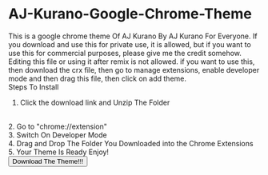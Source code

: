 # AJ-Kurano-Google-Chrome-Theme 
This is a google chrome theme Of AJ Kurano By AJ Kurano For Everyone. If you download and use this for private use, it is allowed, but if you want to use this for commercial
purposes, please give me the credit somehow. Editing this file or using it after remix is not allowed. if you want to use this, then download the crx file, then go to manage extensions, enable developer mode and then drag this file, then click on add theme.
<br>
Steps To Install
<br>
1. Click the download link and Unzip The Folder
<br>
2. Go to "chrome://extension"
<br>
3. Switch On Developer Mode 
<br>
4. Drag and Drop The Folder You Downloaded into the Chrome Extensions
<br>
5. Your Theme Is Ready Enjoy!
<br>
<a href="AJ Kurano Google Chrome Theme.zip" download>
    <button> Download The Theme!!! </button>
